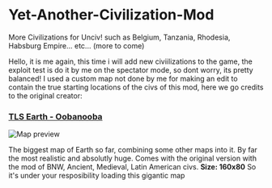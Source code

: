 # Yet-Another-Civilization-Mod
More Civilizations for Unciv! such as Belgium, Tanzania, Rhodesia, Habsburg Empire... etc... (more to come)

Hello, it is me again, this time i will add new civiilizations to the game, the exploit test is do it by me on the spectator mode, so dont worry, its pretty balanced!
I used a custom map not done by me for making an edit to contain the true starting locations of the civs of this mod, here we go credits to the original creator:
### [TLS Earth - Oobanooba](https://github.com/Caballero-Arepa/Community-Maps/blob/main/maps/TSL-Earth-XXXL-RR)
![Map preview](https://user-images.githubusercontent.com/78449553/230746145-39e6df1f-10d0-44e1-88c3-9c331410d822.png)

The biggest map of Earth so far, combining some other maps into it. By far the most realistic and absolutly huge. Comes with the original version with the mod of BNW, Ancient, Medieval, Latin American civs. **Size: 160x80** So it's under your resposibility loading this gigantic map
